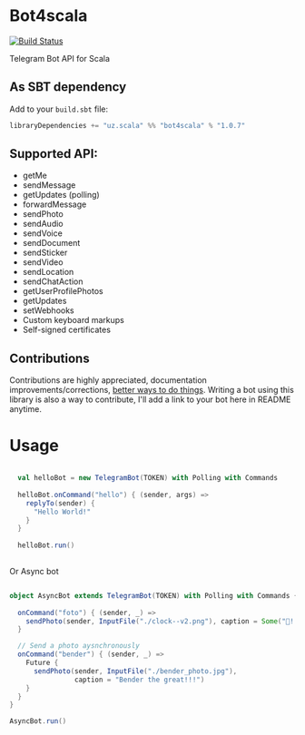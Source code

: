 # Bot4scala
[![Build Status](https://travis-ci.com/Prince951-17/bot4scala.svg?branch=master)](https://travis-ci.com/Prince951-17/bot4scala)

Telegram Bot API for Scala
## As SBT dependency
Add to your `build.sbt` file:
```scala
libraryDependencies += "uz.scala" %% "bot4scala" % "1.0.7"
```

## Supported API:
  - getMe
  - sendMessage
  - getUpdates (polling)
  - forwardMessage
  - sendPhoto
  - sendAudio
  - sendVoice
  - sendDocument
  - sendSticker
  - sendVideo
  - sendLocation
  - sendChatAction
  - getUserProfilePhotos
  - getUpdates
  - setWebhooks
  - Custom keyboard markups
  - Self-signed certificates

## Contributions
Contributions are highly appreciated, documentation improvements/corrections, [better ways to do things](https://github.com/mukel/telegrambot4s/pull/1/files). Writing a bot using this library is also a way to contribute, I'll add a link to your bot here in README anytime.

# Usage

```scala

  val helloBot = new TelegramBot(TOKEN) with Polling with Commands
  
  helloBot.onCommand("hello") { (sender, args) =>
    replyTo(sender) {
      "Hello World!"
    }
  }
  
  helloBot.run()
  
```

Or Async bot

```scala

object AsyncBot extends TelegramBot(TOKEN) with Polling with Commands {
  
  onCommand("foto") { (sender, _) =>
    sendPhoto(sender, InputFile("./clock--v2.png"), caption = Some("💪!!!🦾"))
  }

  // Send a photo aysnchronously
  onCommand("bender") { (sender, _) =>
    Future {
      sendPhoto(sender, InputFile("./bender_photo.jpg"),
                caption = "Bender the great!!!")
    }
  }
}

AsyncBot.run()

```



